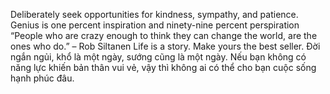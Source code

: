 Deliberately seek opportunities for kindness, sympathy, and patience.
Genius is one percent inspiration and ninety-nine percent perspiration
 “People who are crazy enough to think they can change the world, are the ones who do.” – Rob Siltanen
Life is a story. Make yours the best seller.
Đời ngắn ngủi, khổ là một ngày, sướng cũng là một ngày. Nếu bạn không có năng lực khiến bản thân vui vẻ, vậy thì không ai có thể cho bạn cuộc sống hạnh phúc đâu.
